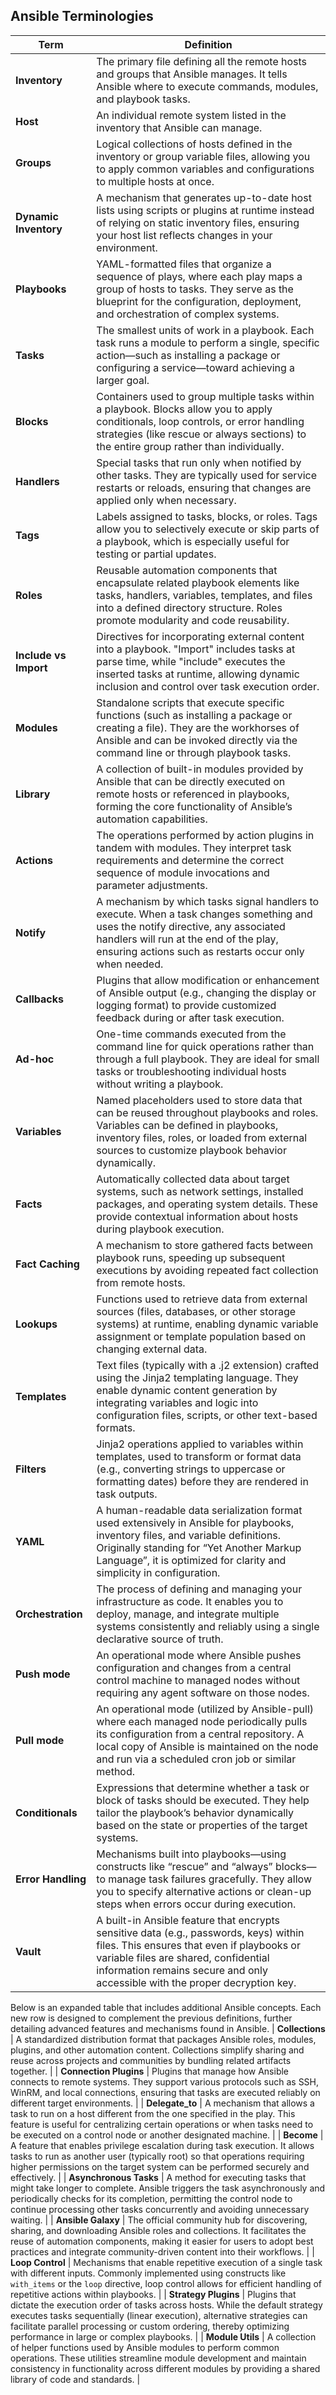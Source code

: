 ## Ansible Terminologies

| **Term**       | **Definition**                                                                                                                                                                         |
|----------------|-----------------------------------------------------------------------------------------------------------------------------------------------------------------------------------------|
| **Inventory**       | The primary file defining all the remote hosts and groups that Ansible manages. It tells Ansible where to execute commands, modules, and playbook tasks.                                                     |
| **Host**            | An individual remote system listed in the inventory that Ansible can manage.                                                                                                                                |
| **Groups**          | Logical collections of hosts defined in the inventory or group variable files, allowing you to apply common variables and configurations to multiple hosts at once.                                     |
| **Dynamic Inventory** | A mechanism that generates up-to-date host lists using scripts or plugins at runtime instead of relying on static inventory files, ensuring your host list reflects changes in your environment.         |
| **Playbooks** | YAML-formatted files that organize a sequence of plays, where each play maps a group of hosts to tasks. They serve as the blueprint for the configuration, deployment, and orchestration of complex systems.                        |
| **Tasks**     | The smallest units of work in a playbook. Each task runs a module to perform a single, specific action—such as installing a package or configuring a service—toward achieving a larger goal.                                          |
| **Blocks**    | Containers used to group multiple tasks within a playbook. Blocks allow you to apply conditionals, loop controls, or error handling strategies (like rescue or always sections) to the entire group rather than individually.         |
| **Handlers**  | Special tasks that run only when notified by other tasks. They are typically used for service restarts or reloads, ensuring that changes are applied only when necessary.                                                              |
| **Tags**      | Labels assigned to tasks, blocks, or roles. Tags allow you to selectively execute or skip parts of a playbook, which is especially useful for testing or partial updates.                                                               |
| **Roles**     | Reusable automation components that encapsulate related playbook elements like tasks, handlers, variables, templates, and files into a defined directory structure. Roles promote modularity and code reusability.                    |
| **Include vs Import** | Directives for incorporating external content into a playbook. "Import" includes tasks at parse time, while "include" executes the inserted tasks at runtime, allowing dynamic inclusion and control over task execution order.     |
| **Modules**    | Standalone scripts that execute specific functions (such as installing a package or creating a file). They are the workhorses of Ansible and can be invoked directly via the command line or through playbook tasks.                                  |
| **Library**    | A collection of built-in modules provided by Ansible that can be directly executed on remote hosts or referenced in playbooks, forming the core functionality of Ansible’s automation capabilities.                                                      |
| **Actions**    | The operations performed by action plugins in tandem with modules. They interpret task requirements and determine the correct sequence of module invocations and parameter adjustments.                                                                  |
| **Notify**     | A mechanism by which tasks signal handlers to execute. When a task changes something and uses the notify directive, any associated handlers will run at the end of the play, ensuring actions such as restarts occur only when needed.                    |
| **Callbacks**  | Plugins that allow modification or enhancement of Ansible output (e.g., changing the display or logging format) to provide customized feedback during or after task execution.                                                                             |
| **Ad-hoc**     | One-time commands executed from the command line for quick operations rather than through a full playbook. They are ideal for small tasks or troubleshooting individual hosts without writing a playbook.                                             |
| **Variables**   | Named placeholders used to store data that can be reused throughout playbooks and roles. Variables can be defined in playbooks, inventory files, roles, or loaded from external sources to customize playbook behavior dynamically.              |
| **Facts**       | Automatically collected data about target systems, such as network settings, installed packages, and operating system details. These provide contextual information about hosts during playbook execution.                                     |
| **Fact Caching**| A mechanism to store gathered facts between playbook runs, speeding up subsequent executions by avoiding repeated fact collection from remote hosts.                                                                                                |
| **Lookups**     | Functions used to retrieve data from external sources (files, databases, or other storage systems) at runtime, enabling dynamic variable assignment or template population based on changing external data.                                       |
| **Templates**   | Text files (typically with a .j2 extension) crafted using the Jinja2 templating language. They enable dynamic content generation by integrating variables and logic into configuration files, scripts, or other text-based formats.              |
| **Filters**     | Jinja2 operations applied to variables within templates, used to transform or format data (e.g., converting strings to uppercase or formatting dates) before they are rendered in task outputs.                                               |
| **YAML**        | A human-readable data serialization format used extensively in Ansible for playbooks, inventory files, and variable definitions. Originally standing for “Yet Another Markup Language”, it is optimized for clarity and simplicity in configuration. |
| **Orchestration**| The process of defining and managing your infrastructure as code. It enables you to deploy, manage, and integrate multiple systems consistently and reliably using a single declarative source of truth.                                 |
| **Push mode**    | An operational mode where Ansible pushes configuration and changes from a central control machine to managed nodes without requiring any agent software on those nodes.                                                                   |
| **Pull mode**    | An operational mode (utilized by Ansible-pull) where each managed node periodically pulls its configuration from a central repository. A local copy of Ansible is maintained on the node and run via a scheduled cron job or similar method. |
| **Conditionals** | Expressions that determine whether a task or block of tasks should be executed. They help tailor the playbook’s behavior dynamically based on the state or properties of the target systems.                                                         |
| **Error Handling** | Mechanisms built into playbooks—using constructs like “rescue” and “always” blocks—to manage task failures gracefully. They allow you to specify alternative actions or clean-up steps when errors occur during execution.                          |
| **Vault**  | A built-in Ansible feature that encrypts sensitive data (e.g., passwords, keys) within files. This ensures that even if playbooks or variable files are shared, confidential information remains secure and only accessible with the proper decryption key.         |
Below is an expanded table that includes additional Ansible concepts. Each new row is designed to complement the previous definitions, further detailing advanced features and mechanisms found in Ansible.
| **Collections**      | A standardized distribution format that packages Ansible roles, modules, plugins, and other automation content. Collections simplify sharing and reuse across projects and communities by bundling related artifacts together.                                                                                     |
| **Connection Plugins** | Plugins that manage how Ansible connects to remote systems. They support various protocols such as SSH, WinRM, and local connections, ensuring that tasks are executed reliably on different target environments.                                                                                                          |
| **Delegate_to**      | A mechanism that allows a task to run on a host different from the one specified in the play. This feature is useful for centralizing certain operations or when tasks need to be executed on a control node or another designated machine.                                                                          |
| **Become**           | A feature that enables privilege escalation during task execution. It allows tasks to run as another user (typically root) so that operations requiring higher permissions on the target system can be performed securely and effectively.                                                                             |
| **Asynchronous Tasks** | A method for executing tasks that might take longer to complete. Ansible triggers the task asynchronously and periodically checks for its completion, permitting the control node to continue processing other tasks concurrently and avoiding unnecessary waiting.                                                       |
| **Ansible Galaxy**   | The official community hub for discovering, sharing, and downloading Ansible roles and collections. It facilitates the reuse of automation components, making it easier for users to adopt best practices and integrate community-driven content into their workflows.                                           |
| **Loop Control**     | Mechanisms that enable repetitive execution of a single task with different inputs. Commonly implemented using constructs like `with_items` or the `loop` directive, loop control allows for efficient handling of repetitive actions within playbooks.                                                              |
| **Strategy Plugins** | Plugins that dictate the execution order of tasks across hosts. While the default strategy executes tasks sequentially (linear execution), alternative strategies can facilitate parallel processing or custom ordering, thereby optimizing performance in large or complex playbooks.                                   |
| **Module Utils**     | A collection of helper functions used by Ansible modules to perform common operations. These utilities streamline module development and maintain consistency in functionality across different modules by providing a shared library of code and standards.                                                  |

